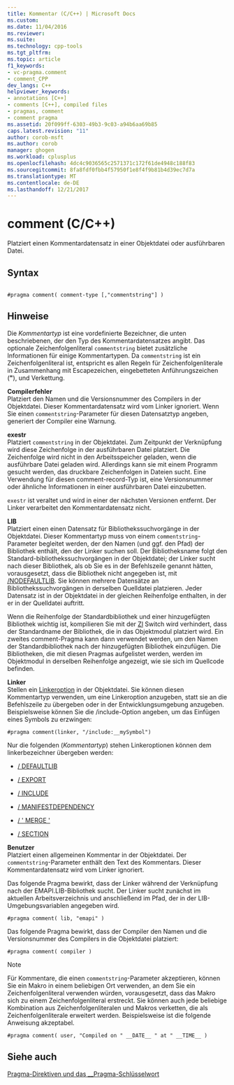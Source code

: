 ```yaml
---
title: Kommentar (C/C++) | Microsoft Docs
ms.custom: 
ms.date: 11/04/2016
ms.reviewer: 
ms.suite: 
ms.technology: cpp-tools
ms.tgt_pltfrm: 
ms.topic: article
f1_keywords:
- vc-pragma.comment
- comment_CPP
dev_langs: C++
helpviewer_keywords:
- annotations [C++]
- comments [C++], compiled files
- pragmas, comment
- comment pragma
ms.assetid: 20f099ff-6303-49b3-9c03-a94b6aa69b85
caps.latest.revision: "11"
author: corob-msft
ms.author: corob
manager: ghogen
ms.workload: cplusplus
ms.openlocfilehash: 4dc4c9036565c2571371c172f61de4948c188f83
ms.sourcegitcommit: 8fa8fdf0fbb4f57950f1e8f4f9b81b4d39ec7d7a
ms.translationtype: MT
ms.contentlocale: de-DE
ms.lasthandoff: 12/21/2017
---
```

# <a name="comment-cc"></a>comment (C/C++)
Platziert einen Kommentardatensatz in einer Objektdatei oder ausführbaren Datei.  
  
## <a name="syntax"></a>Syntax  
  
```  
  
#pragma comment( comment-type [,"commentstring"] )  
```  
  
## <a name="remarks"></a>Hinweise  
 Die *Kommentartyp* ist eine vordefinierte Bezeichner, die unten beschriebenen, der den Typ des Kommentardatensatzes angibt. Das optionale Zeichenfolgenliteral `commentstring` bietet zusätzliche Informationen für einige Kommentartypen. Da `commentstring` ist ein Zeichenfolgenliteral ist, entspricht es allen Regeln für Zeichenfolgenliterale in Zusammenhang mit Escapezeichen, eingebetteten Anführungszeichen (**"**), und Verkettung.  
  
 **Compilerfehler**  
 Platziert den Namen und die Versionsnummer des Compilers in der Objektdatei. Dieser Kommentardatensatz wird vom Linker ignoriert. Wenn Sie einen `commentstring`-Parameter für diesen Datensatztyp angeben, generiert der Compiler eine Warnung.  
  
 **exestr**  
 Platziert `commentstring` in der Objektdatei. Zum Zeitpunkt der Verknüpfung wird diese Zeichenfolge in der ausführbaren Datei platziert. Die Zeichenfolge wird nicht in den Arbeitsspeicher geladen, wenn die ausführbare Datei geladen wird. Allerdings kann sie mit einem Programm gesucht werden, das druckbare Zeichenfolgen in Dateien sucht. Eine Verwendung für diesen comment-record-Typ ist, eine Versionsnummer oder ähnliche Informationen in einer ausführbaren Datei einzubetten.  
  
 `exestr` ist veraltet und wird in einer der nächsten Versionen entfernt. Der Linker verarbeitet den Kommentardatensatz nicht.  
  
 **LIB**  
 Platziert einen einen Datensatz für Bibliothekssuchvorgänge in der Objektdatei. Dieser Kommentartyp muss von einem `commentstring`-Parameter begleitet werden, der den Namen (und ggf. den Pfad) der Bibliothek enthält, den der Linker suchen soll. Der Bibliotheksname folgt den Standard-bibliothekssuchvorgängen in der Objektdatei; der Linker sucht nach dieser Bibliothek, als ob Sie es in der Befehlszeile genannt hätten, vorausgesetzt, dass die Bibliothek nicht angegeben ist, mit [/NODEFAULTLIB](../build/reference/nodefaultlib-ignore-libraries.md). Sie können mehrere Datensätze an Bibliothekssuchvorgängen in derselben Quelldatei platzieren. Jeder Datensatz ist in der Objektdatei in der gleichen Reihenfolge enthalten, in der er in der Quelldatei auftritt.  
  
 Wenn die Reihenfolge der Standardbibliothek und einer hinzugefügten Bibliothek wichtig ist, kompilieren Sie mit der [Zl](../build/reference/zl-omit-default-library-name.md) Switch wird verhindert, dass der Standardname der Bibliothek, die in das Objektmodul platziert wird. Ein zweites comment-Pragma kann dann verwendet werden, um den Namen der Standardbibliothek nach der hinzugefügten Bibliothek einzufügen. Die Bibliotheken, die mit diesen Pragmas aufgelistet werden, werden im Objektmodul in derselben Reihenfolge angezeigt, wie sie sich im Quellcode befinden.  
  
 **Linker**  
 Stellen ein [Linkeroption](../build/reference/linker-options.md) in der Objektdatei. Sie können diesen Kommentartyp verwenden, um eine Linkeroption anzugeben, statt sie an die Befehlszeile zu übergeben oder in der Entwicklungsumgebung anzugeben. Beispielsweise können Sie die /include-Option angeben, um das Einfügen eines Symbols zu erzwingen:  
  
```  
#pragma comment(linker, "/include:__mySymbol")  
```  
  
 Nur die folgenden (*Kommentartyp*) stehen Linkeroptionen können dem linkerbezeichner übergeben werden:  
  
-   [/ DEFAULTLIB](../build/reference/defaultlib-specify-default-library.md)  
  
-   [/ EXPORT](../build/reference/export-exports-a-function.md)  
  
-   [/ INCLUDE](../build/reference/include-force-symbol-references.md)  
  
-   [/ MANIFESTDEPENDENCY](../build/reference/manifestdependency-specify-manifest-dependencies.md)  
  
-   [/ ' MERGE '](../build/reference/merge-combine-sections.md)  
  
-   [/ SECTION](../build/reference/section-specify-section-attributes.md)  
  
 **Benutzer**  
 Platziert einen allgemeinen Kommentar in der Objektdatei. Der `commentstring`-Parameter enthält den Text des Kommentars. Dieser Kommentardatensatz wird vom Linker ignoriert.  
  
 Das folgende Pragma bewirkt, dass der Linker während der Verknüpfung nach der EMAPI.LIB-Bibliothek sucht. Der Linker sucht zunächst im aktuellen Arbeitsverzeichnis und anschließend im Pfad, der in der LIB-Umgebungsvariablen angegeben wird.  
  
```  
#pragma comment( lib, "emapi" )  
```  
  
 Das folgende Pragma bewirkt, dass der Compiler den Namen und die Versionsnummer des Compilers in die Objektdatei platziert:  
  
```  
#pragma comment( compiler )  
```  
  
> [!NOTE]
>  Für Kommentare, die einen `commentstring`-Parameter akzeptieren, können Sie ein Makro in einem beliebigen Ort verwenden, an dem Sie ein Zeichenfolgenliteral verwenden würden, vorausgesetzt, dass das Makro sich zu einem Zeichenfolgenliteral erstreckt. Sie können auch jede beliebige Kombination aus Zeichenfolgenliteralen und Makros verketten, die als Zeichenfolgenliterale erweitert werden. Beispielsweise ist die folgende Anweisung akzeptabel.  
  
```  
#pragma comment( user, "Compiled on " __DATE__ " at " __TIME__ )   
```  
  
## <a name="see-also"></a>Siehe auch  
 [Pragma-Direktiven und das __Pragma-Schlüsselwort](../preprocessor/pragma-directives-and-the-pragma-keyword.md)